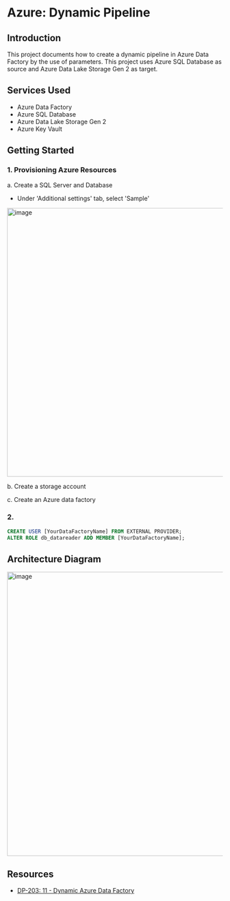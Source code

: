 # Azure: Dynamic Pipeline

## Introduction

This project documents how to create a dynamic pipeline in Azure Data Factory by the use of parameters. 
This project uses Azure SQL Database as source and Azure Data Lake Storage Gen 2 as target.

## Services Used

- Azure Data Factory
- Azure SQL Database
- Azure Data Lake Storage Gen 2
- Azure Key Vault

## Getting Started

### 1. Provisioning Azure Resources
a. Create a SQL Server and Database
 - Under 'Additional settings' tab, select 'Sample'
<img width="627" alt="image" src="https://github.com/user-attachments/assets/3d06f77d-5e09-4bec-9f5b-4860d70e9066" />

b. Create a storage account

c. Create an Azure data factory

### 2. 


```sql
CREATE USER [YourDataFactoryName] FROM EXTERNAL PROVIDER;
ALTER ROLE db_datareader ADD MEMBER [YourDataFactoryName];
```

## Architecture Diagram

<img width="663" alt="image" src="https://github.com/user-attachments/assets/167d2cb2-d626-469c-af39-ba0845bf3c4b" />


## Resources

- [DP-203: 11 - Dynamic Azure Data Factory](https://www.youtube.com/watch?v=BSQ8rRZUno0&list=PLuQSde7Xvu7DCRenR1otgxAplTtnzKO9e&index=12&ab_channel=TybulonAzure)
